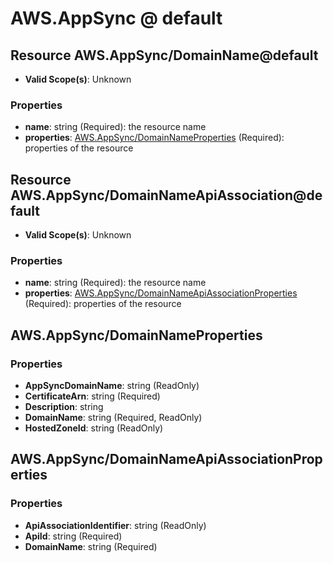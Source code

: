 # AWS.AppSync @ default

## Resource AWS.AppSync/DomainName@default
* **Valid Scope(s)**: Unknown
### Properties
* **name**: string (Required): the resource name
* **properties**: [AWS.AppSync/DomainNameProperties](#awsappsyncdomainnameproperties) (Required): properties of the resource

## Resource AWS.AppSync/DomainNameApiAssociation@default
* **Valid Scope(s)**: Unknown
### Properties
* **name**: string (Required): the resource name
* **properties**: [AWS.AppSync/DomainNameApiAssociationProperties](#awsappsyncdomainnameapiassociationproperties) (Required): properties of the resource

## AWS.AppSync/DomainNameProperties
### Properties
* **AppSyncDomainName**: string (ReadOnly)
* **CertificateArn**: string (Required)
* **Description**: string
* **DomainName**: string (Required, ReadOnly)
* **HostedZoneId**: string (ReadOnly)

## AWS.AppSync/DomainNameApiAssociationProperties
### Properties
* **ApiAssociationIdentifier**: string (ReadOnly)
* **ApiId**: string (Required)
* **DomainName**: string (Required)

